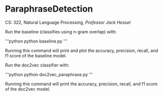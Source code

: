 # ParaphraseDetection

CS: 322, Natural Language Processing, *Professor Jack Hessel*

Run the baseline (classifies using n-gram overlap) with:

'''python
python baseline.py
'''

Running this command will print and plot the accuracy, precision, recall, and f1 score of the baseline model.

Run the doc2vec classifier with:

'''python
python doc2vec_paraphrase.py
'''

Running this command will print the accuracy, precision, recall, and f1 score of the doc2vec model.
